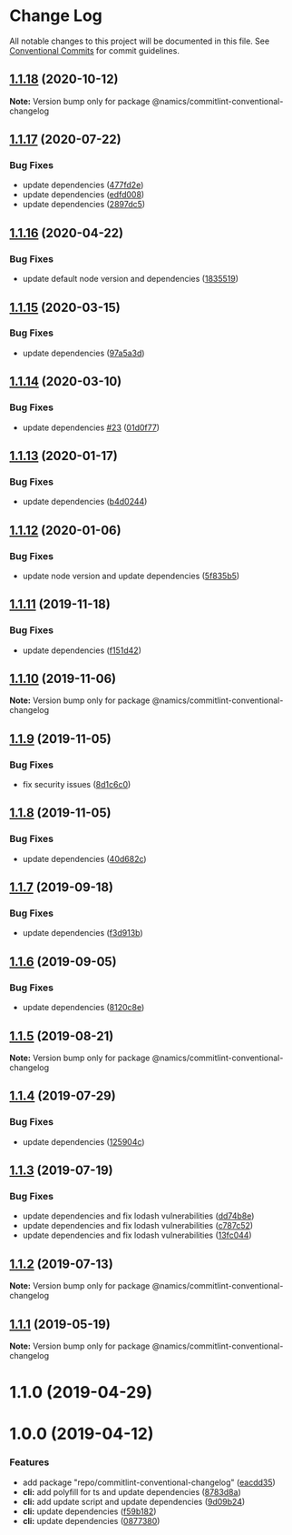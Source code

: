 # Change Log

All notable changes to this project will be documented in this file.
See [Conventional Commits](https://conventionalcommits.org) for commit guidelines.

## [1.1.18](https://github.com/namics/frontend-defaults/compare/@namics/commitlint-conventional-changelog@1.1.17...@namics/commitlint-conventional-changelog@1.1.18) (2020-10-12)

**Note:** Version bump only for package @namics/commitlint-conventional-changelog





## [1.1.17](https://github.com/namics/frontend-defaults/compare/@namics/commitlint-conventional-changelog@1.1.16...@namics/commitlint-conventional-changelog@1.1.17) (2020-07-22)


### Bug Fixes

* update dependencies ([477fd2e](https://github.com/namics/frontend-defaults/commit/477fd2ea12264134ac560191d9c7ff9933adf309))
* update dependencies ([edfd008](https://github.com/namics/frontend-defaults/commit/edfd008af0e0afc1405c569ea62a01971552f844))
* update dependencies ([2897dc5](https://github.com/namics/frontend-defaults/commit/2897dc5706a877525f29f8b4fdf6d7eea97aac0d))





## [1.1.16](https://github.com/namics/frontend-defaults/compare/@namics/commitlint-conventional-changelog@1.1.15...@namics/commitlint-conventional-changelog@1.1.16) (2020-04-22)


### Bug Fixes

* update default node version and dependencies ([1835519](https://github.com/namics/frontend-defaults/commit/18355195519e03c7691b0e19d2c64072827d25b6))






## [1.1.15](https://github.com/namics/frontend-defaults/compare/@namics/commitlint-conventional-changelog@1.1.14...@namics/commitlint-conventional-changelog@1.1.15) (2020-03-15)


### Bug Fixes

* update dependencies ([97a5a3d](https://github.com/namics/frontend-defaults/commit/97a5a3deb08b5772d56e94d9e4d4aa8a33562c57))





## [1.1.14](https://github.com/namics/frontend-defaults/compare/@namics/commitlint-conventional-changelog@1.1.13...@namics/commitlint-conventional-changelog@1.1.14) (2020-03-10)


### Bug Fixes

* update dependencies [#23](https://github.com/namics/frontend-defaults/issues/23) ([01d0f77](https://github.com/namics/frontend-defaults/commit/01d0f77ced8013e856b61d603ad1e2bf187d4845))






## [1.1.13](https://github.com/namics/frontend-defaults/compare/@namics/commitlint-conventional-changelog@1.1.12...@namics/commitlint-conventional-changelog@1.1.13) (2020-01-17)


### Bug Fixes

* update dependencies ([b4d0244](https://github.com/namics/frontend-defaults/commit/b4d024413003dafb5c5e7b6792bb2d40caf7bb3f))





## [1.1.12](https://github.com/namics/frontend-defaults/compare/@namics/commitlint-conventional-changelog@1.1.11...@namics/commitlint-conventional-changelog@1.1.12) (2020-01-06)


### Bug Fixes

* update node version and update dependencies ([5f835b5](https://github.com/namics/frontend-defaults/commit/5f835b5a690d57177d0e18d0fc4c6644adba8d2e))





## [1.1.11](https://github.com/namics/frontend-defaults/compare/@namics/commitlint-conventional-changelog@1.1.10...@namics/commitlint-conventional-changelog@1.1.11) (2019-11-18)


### Bug Fixes

* update dependencies ([f151d42](https://github.com/namics/frontend-defaults/commit/f151d4275056f78a59d0f992b5fcb17489244027))





## [1.1.10](https://github.com/namics/frontend-defaults/compare/@namics/commitlint-conventional-changelog@1.1.9...@namics/commitlint-conventional-changelog@1.1.10) (2019-11-06)

**Note:** Version bump only for package @namics/commitlint-conventional-changelog

## [1.1.9](https://github.com/namics/frontend-defaults/compare/@namics/commitlint-conventional-changelog@1.1.8...@namics/commitlint-conventional-changelog@1.1.9) (2019-11-05)

### Bug Fixes

-   fix security issues ([8d1c6c0](https://github.com/namics/frontend-defaults/commit/8d1c6c0177e4858e1bc75c310d8640ca919f12bd))

## [1.1.8](https://github.com/namics/frontend-defaults/compare/@namics/commitlint-conventional-changelog@1.1.7...@namics/commitlint-conventional-changelog@1.1.8) (2019-11-05)

### Bug Fixes

-   update dependencies ([40d682c](https://github.com/namics/frontend-defaults/commit/40d682c7f67ed7990295c171b6898b74a52ebb70))

## [1.1.7](https://github.com/namics/frontend-defaults/compare/@namics/commitlint-conventional-changelog@1.1.6...@namics/commitlint-conventional-changelog@1.1.7) (2019-09-18)

### Bug Fixes

-   update dependencies ([f3d913b](https://github.com/namics/frontend-defaults/commit/f3d913b))

## [1.1.6](https://github.com/namics/frontend-defaults/compare/@namics/commitlint-conventional-changelog@1.1.5...@namics/commitlint-conventional-changelog@1.1.6) (2019-09-05)

### Bug Fixes

-   update dependencies ([8120c8e](https://github.com/namics/frontend-defaults/commit/8120c8e))

## [1.1.5](https://github.com/namics/frontend-defaults/compare/@namics/commitlint-conventional-changelog@1.1.4...@namics/commitlint-conventional-changelog@1.1.5) (2019-08-21)

**Note:** Version bump only for package @namics/commitlint-conventional-changelog

## [1.1.4](https://github.com/namics/frontend-defaults/compare/@namics/commitlint-conventional-changelog@1.1.3...@namics/commitlint-conventional-changelog@1.1.4) (2019-07-29)

### Bug Fixes

-   update dependencies ([125904c](https://github.com/namics/frontend-defaults/commit/125904c))

## [1.1.3](https://github.com/namics/frontend-defaults/compare/@namics/commitlint-conventional-changelog@1.1.2...@namics/commitlint-conventional-changelog@1.1.3) (2019-07-19)

### Bug Fixes

-   update dependencies and fix lodash vulnerabilities ([dd74b8e](https://github.com/namics/frontend-defaults/commit/dd74b8e))
-   update dependencies and fix lodash vulnerabilities ([c787c52](https://github.com/namics/frontend-defaults/commit/c787c52))
-   update dependencies and fix lodash vulnerabilities ([13fc044](https://github.com/namics/frontend-defaults/commit/13fc044))

## [1.1.2](https://github.com/namics/frontend-defaults/compare/@namics/commitlint-conventional-changelog@1.1.1...@namics/commitlint-conventional-changelog@1.1.2) (2019-07-13)

**Note:** Version bump only for package @namics/commitlint-conventional-changelog

## [1.1.1](https://github.com/namics/frontend-defaults/compare/@namics/commitlint-conventional-changelog@1.1.0...@namics/commitlint-conventional-changelog@1.1.1) (2019-05-19)

**Note:** Version bump only for package @namics/commitlint-conventional-changelog

# 1.1.0 (2019-04-29)

# 1.0.0 (2019-04-12)

### Features

-   add package "repo/commitlint-conventional-changelog" ([eacdd35](https://github.com/namics/frontend-defaults/commit/eacdd35))
-   **cli:** add polyfill for ts and update dependencies ([8783d8a](https://github.com/namics/frontend-defaults/commit/8783d8a))
-   **cli:** add update script and update dependencies ([9d09b24](https://github.com/namics/frontend-defaults/commit/9d09b24))
-   **cli:** update dependencies ([f59b182](https://github.com/namics/frontend-defaults/commit/f59b182))
-   **cli:** update dependencies ([0877380](https://github.com/namics/frontend-defaults/commit/0877380))
